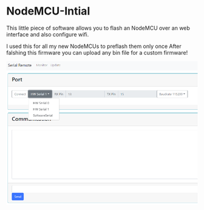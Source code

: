 # NodeMCU-Intial
This little piece of software allows you to flash an NodeMCU over an web interface and also configure wifi.

I used this for all my new NodeMCUs to preflash them only once
After falshing this firmware you can upload any bin file for a custom firmware!


![Alt text](doc/frontend.png?raw=true "Frontend")
